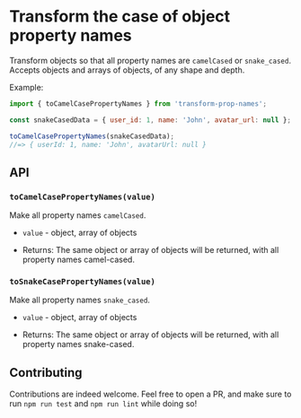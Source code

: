 # Transform the case of object property names

Transform objects so that all property names are `camelCased` or `snake_cased`.
Accepts objects and arrays of objects, of any shape and depth.

Example:

```js
import { toCamelCasePropertyNames } from 'transform-prop-names';

const snakeCasedData = { user_id: 1, name: 'John', avatar_url: null };

toCamelCasePropertyNames(snakeCasedData);
//=> { userId: 1, name: 'John', avatarUrl: null }
```

## API

### `toCamelCasePropertyNames(value)`

Make all property names `camelCased`.

- `value` - object, array of objects

- Returns: The same object or array of objects will be returned, with all
  property names camel-cased.

### `toSnakeCasePropertyNames(value)`

Make all property names `snake_cased`.

- `value` - object, array of objects

- Returns: The same object or array of objects will be returned, with all
  property names snake-cased.

## Contributing

Contributions are indeed welcome. Feel free to open a PR, and make sure to run
`npm run test` and `npm run lint` while doing so!
